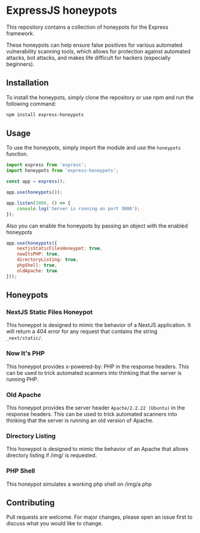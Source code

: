 # ExpressJS honeypots

This repository contains a collection of honeypots for the Express framework. 

These honeypots can help ensure false positives for various automated vulnerability scanning tools, which allows for protection against automated attacks, bot attacks, and makes life difficult for hackers (especially beginners). 

## Installation

To install the honeypots, simply clone the repository or use npm and run the following command:

```bash
npm install express-honeypots
```

## Usage

To use the honeypots, simply import the module and use the `honeypots` function. 

```javascript
import express from 'express';
import honeypots from 'express-honeypots';    

const app = express();

app.use(honeypots());

app.listen(3000, () => {
    console.log('Server is running on port 3000');
});
```

Also you can enable the honeypots by passing an object with the enabled honeypots

```javascript
app.use(honeypots({
    nextjsStaticFilesHoneypot: true,
    nowItsPHP: true,
    directoryListing: true,
    phpShell: true,
    oldApache: true
}));
```

## Honeypots
### NextJS Static Files Honeypot
This honeypot is designed to mimic the behavior of a NextJS application. It will return a 404 error for any request that contains the string `_next/static/`.

### Now It's PHP
This honeypot provides x-powered-by: PHP in the response headers. This can be used to trick automated scanners into thinking that the server is running PHP.

### Old Apache
This honeypot provides the server header `Apache/2.2.22 (Ubuntu)` in the response headers. This can be used to trick automated scanners into thinking that the server is running an old version of Apache.

### Directory Listing
This honeypot is designed to mimic the behavior of an Apache that allows directory listing if /img/ is requested.

### PHP Shell
This honeypot simulates a working php shell on /img/a.php

## Contributing

Pull requests are welcome. For major changes, please open an issue first to discuss what you would like to change.
